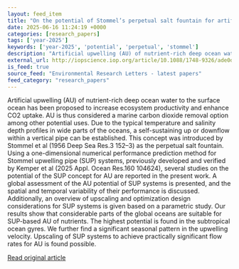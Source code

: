 ```yaml
---
layout: feed_item
title: "On the potential of Stommel’s perpetual salt fountain for artificial upwelling"
date: 2025-06-16 11:24:19 +0000
categories: [research_papers]
tags: ['year-2025']
keywords: ['year-2025', 'potential', 'perpetual', 'stommel']
description: "Artificial upwelling (AU) of nutrient-rich deep ocean water to the surface ocean has been proposed to increase ecosystem productivity and enhance CO2 uptake"
external_url: http://iopscience.iop.org/article/10.1088/1748-9326/ade0d3
is_feed: true
source_feed: "Environmental Research Letters - latest papers"
feed_category: "research_papers"
---
```


Artificial upwelling (AU) of nutrient-rich deep ocean water to the surface ocean has been proposed to increase ecosystem productivity and enhance CO2 uptake. AU is thus considered a marine carbon dioxide removal option among other potential uses. Due to the typical temperature and salinity depth profiles in wide parts of the oceans, a self-sustaining up or downflow within a vertical pipe can be established. This concept was introduced by Stommel et al (1956 Deep Sea Res.3 152–3) as the perpetual salt fountain. Using a one-dimensional numerical performance prediction method for Stommel upwelling pipe (SUP) systems, previously developed and verified by Kemper et al (2025 Appl. Ocean Res.160 104624), several studies on the potential of the SUP concept for AU are reported in the present work. A global assessment of the AU potential of SUP systems is presented, and the spatial and temporal variability of their performance is discussed. Additionally, an overview of upscaling and optimization design considerations for SUP systems is given based on a parametric study. Our results show that considerable parts of the global oceans are suitable for SUP-based AU of nutrients. The highest potential is found in the subtropical ocean gyres. We further find a significant seasonal pattern in the upwelling velocity. Upscaling of SUP systems to achieve practically significant flow rates for AU is found possible.

[Read original article](http://iopscience.iop.org/article/10.1088/1748-9326/ade0d3)
